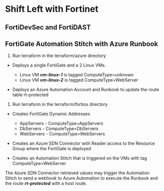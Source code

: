 # Shift Left with Fortinet

## FortiDevSec and FortiDAST

## FortiGate Automation Stitch with Azure Runbook

1. Run terraform in the terraform/azure directory

- Deploys a single FortiGate and a 2 Linux VMs.

  - Linux VM ___vm-linux-1___ is tagged ComputeType=unknown
  - Linux VM ___vm-linux-2___ is tagged ComputeType=WebServer

- Deploys an Azure Automation Account and Runbook to update the route table rt-protected

1. Run terraform in the terraform/fortios directory

- Creates FortiGate Dynamic Addresses

  - AppServers - ComputeType=AppServers
  - DbServers - ComputeType=DbServers
  - WebServers - ComputeType=WebServers

- Creates an Azure SDN Connector with Reader access to the Resource Group where the FortiGate is deployed

- Creates an Automation Stitch that is triggered on the VMs with tag ComputeType=WebServer

The Azure SDN Connector retrieved values may trigger the Automation Stitch to send a webhook to Azure Automation to execute the Runbook and the route ___rt-protected___ with a host route.
